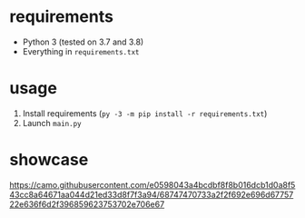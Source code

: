 # requirements
- Python 3 (tested on 3.7 and 3.8)
- Everything in `requirements.txt`
# usage
1. Install requirements (```py -3 -m pip install -r requirements.txt```)
2. Launch `main.py`
# showcase
https://camo.githubusercontent.com/e0598043a4bcdbf8f8b016dcb1d0a8f543cc8a64671aa044d21ed33d8f7f3a94/68747470733a2f2f692e696d6775722e636f6d2f396859623753702e706e67

